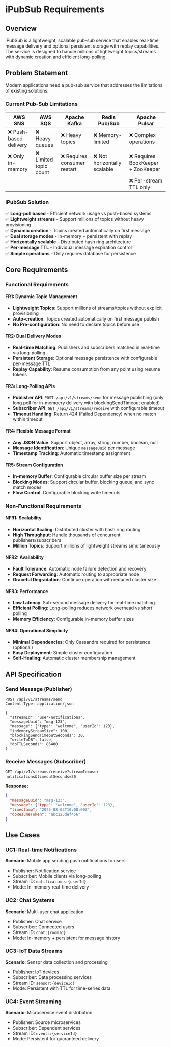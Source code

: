 # iPubSub Requirements

## Overview

iPubSub is a lightweight, scalable pub-sub service that enables real-time message delivery and optional persistent storage with replay capabilities. The service is designed to handle millions of lightweight topics/streams with dynamic creation and efficient long-polling.

## Problem Statement

Modern applications need a pub-sub service that addresses the limitations of existing solutions:

### Current Pub-Sub Limitations

| **AWS SNS** | **AWS SQS** | **Apache Kafka** | **Redis Pub/Sub** | **Apache Pulsar** |
|-------------|-------------|------------------|-------------------|------------------|
| ❌ Push-based delivery | ❌ Heavy queues | ❌ Heavy topics | ❌ Memory-limited | ❌ Complex operations |
| ❌ Only in-memory | ❌ Limited topic count | ❌ Requires consumer restart | ❌ Not horizontally scalable | ❌ Requires BookKeeper + ZooKeeper |
| | | | | ❌ Per-stream TTL only |

### iPubSub Solution

✅ **Long-poll based** - Efficient network usage vs push-based systems  
✅ **Lightweight streams** - Support millions of topics without heavy provisioning  
✅ **Dynamic creation** - Topics created automatically on first message  
✅ **Dual storage modes** - In-memory + persistent with replay  
✅ **Horizontally scalable** - Distributed hash ring architecture  
✅ **Per-message TTL** - Individual message expiration control  
✅ **Simple operations** - Only requires database for persistence  

## Core Requirements

### Functional Requirements

#### FR1: Dynamic Topic Management
- **Lightweight Topics**: Support millions of streams/topics without explicit provisioning
- **Auto-creation**: Topics created automatically on first message publish
- **No Pre-configuration**: No need to declare topics before use

#### FR2: Dual Delivery Modes
- **Real-time Matching**: Publishers and subscribers matched in real-time via long-polling
- **Persistent Storage**: Optional message persistence with configurable per-message TTL
- **Replay Capability**: Resume consumption from any point using resume tokens

#### FR3: Long-Polling APIs
- **Publisher API**: `POST /api/v1/streams/send` for message publishing (only long poll for in-memoery delivery with blockingSendTimeout enabled)
- **Subscriber API**: `GET /api/v1/streams/receive` with configurable timeout
- **Timeout Handling**: Return 424 (Failed Dependency) when no match within timeout

#### FR4: Flexible Message Format
- **Any JSON Value**: Support object, array, string, number, boolean, null
- **Message Identification**: Unique `messageUuid` per message
- **Timestamp Tracking**: Automatic timestamp assignment

#### FR5: Stream Configuration
- **In-memory Buffer**: Configurable circular buffer size per stream
- **Blocking Modes**: Support circular buffer, blocking queue, and sync match modes
- **Flow Control**: Configurable blocking write timeouts

### Non-Functional Requirements

#### NFR1: Scalability
- **Horizontal Scaling**: Distributed cluster with hash ring routing
- **High Throughput**: Handle thousands of concurrent publishers/subscribers
- **Million Topics**: Support millions of lightweight streams simultaneously

#### NFR2: Availability
- **Fault Tolerance**: Automatic node failure detection and recovery
- **Request Forwarding**: Automatic routing to appropriate node
- **Graceful Degradation**: Continue operation with reduced cluster size

#### NFR3: Performance
- **Low Latency**: Sub-second message delivery for real-time matching
- **Efficient Polling**: Long-polling reduces network overhead vs short polling
- **Memory Efficiency**: Configurable in-memory buffer sizes

#### NFR4: Operational Simplicity
- **Minimal Dependencies**: Only Cassandra required for persistence (optional)
- **Easy Deployment**: Simple cluster configuration
- **Self-Healing**: Automatic cluster membership management

## API Specification

### Send Message (Publisher)
```http
POST /api/v1/streams/send
Content-Type: application/json

{
  "streamId": "user-notifications",
  "messageUuid": "msg-123", 
  "message": {"type": "welcome", "userId": 123},
  "inMemoryStreamSize": 100,
  "blockingSendTimeoutSeconds": 30,
  "writeToDB": false,
  "dbTTLSeconds": 86400
}
```

### Receive Messages (Subscriber)
```http
GET /api/v1/streams/receive?streamId=user-notifications&timeoutSeconds=30
```

**Response:**
```json
{
  "messageUuid": "msg-123",
  "message": {"type": "welcome", "userId": 123},
  "timestamp": "2025-08-03T10:00:00Z",
  "dbResumeToken": "abc123def456"
}
```





## Use Cases

### UC1: Real-time Notifications
**Scenario**: Mobile app sending push notifications to users
- Publisher: Notification service
- Subscriber: Mobile clients via long-polling
- Stream ID: `notifications:{userId}`
- Mode: In-memory real-time delivery

### UC2: Chat Systems
**Scenario**: Multi-user chat application
- Publisher: Chat service
- Subscriber: Connected users
- Stream ID: `chat:{roomId}`
- Mode: In-memory + persistent for message history

### UC3: IoT Data Streams
**Scenario**: Sensor data collection and processing
- Publisher: IoT devices
- Subscriber: Data processing services
- Stream ID: `sensor:{deviceId}`
- Mode: Persistent with TTL for time-series data

### UC4: Event Streaming
**Scenario**: Microservice event distribution
- Publisher: Source microservices
- Subscriber: Dependent services
- Stream ID: `events:{serviceId}`
- Mode: Persistent for guaranteed delivery

